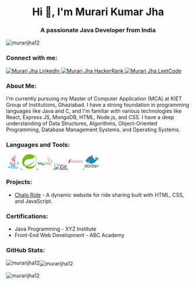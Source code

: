 <h1 align="center">Hi 👋, I'm Murari Kumar Jha</h1>
<h3 align="center">A passionate Java Developer from India</h3>

<p align="left"> 
  <img src="https://komarev.com/ghpvc/?username=murarijha12&label=Profile%20views&color=0e75b6&style=flat" alt="murarijha12" />
</p>

<h3 align="left">Connect with me:</h3>
<p align="left">
  <a href="https://www.linkedin.com/in/murari-kumar-jha-636796227/" target="_blank">
    <img src="https://img.shields.io/badge/LinkedIn-0A66C2?style=for-the-badge&logo=linkedin&logoColor=white" alt="Murari Jha LinkedIn"/>
  </a>
  <a href="https://www.hackerrank.com/profile/jhamurari0987" target="_blank">
    <img src="https://img.shields.io/badge/HackerRank-2EC866?style=for-the-badge&logo=hackerrank&logoColor=white" alt="Murari Jha HackerRank"/>
  </a>
  <a href="https://leetcode.com/u/jhamurari/" target="_blank">
    <img src="https://img.shields.io/badge/LeetCode-FFA116?style=for-the-badge&logo=leetcode&logoColor=white" alt="Murari Jha LeetCode"/>
  </a>
</p>

<h3 align="left">About Me:</h3>
<p align="left">
  I'm currently pursuing my Master of Computer Application (MCA) at KIET Group of Institutions, Ghaziabad. I have a strong foundation in programming languages like Java and C, and I'm familiar with various technologies like React, Express JS, MongoDB, HTML, Node.js, and CSS. I have a deep understanding of Data Structures, Algorithms, Object-Oriented Programming, Database Management Systems, and Operating Systems.
</p>

<h3 align="left">Languages and Tools:</h3>
<p align="left">
  <a href="https://www.java.com" target="_blank" rel="noreferrer">
    <img src="https://raw.githubusercontent.com/devicons/devicon/master/icons/java/java-original.svg" alt="Java" width="40" height="40"/>
  </a> 
  <a href="https://spring.io/" target="_blank" rel="noreferrer">
    <img src="https://raw.githubusercontent.com/devicons/devicon/master/icons/spring/spring-original.svg" alt="Spring" width="40" height="40"/>
  </a> 
  <a href="https://www.mysql.com/" target="_blank" rel="noreferrer">
    <img src="https://raw.githubusercontent.com/devicons/devicon/master/icons/mysql/mysql-original-wordmark.svg" alt="MySQL" width="40" height="40"/>
  </a> 
  <a href="https://git-scm.com/" target="_blank" rel="noreferrer">
    <img src="https://www.vectorlogo.zone/logos/git-scm/git-scm-icon.svg" alt="Git" width="40" height="40"/>
  </a> 
  <a href="https://maven.apache.org/" target="_blank" rel="noreferrer">
    <img src="https://raw.githubusercontent.com/devicons/devicon/master/icons/apache/apache-original-wordmark.svg" alt="Maven" width="40" height="40"/>
  </a> 
  <a href="https://www.docker.com/" target="_blank" rel="noreferrer">
    <img src="https://raw.githubusercontent.com/devicons/devicon/master/icons/docker/docker-original-wordmark.svg" alt="Docker" width="40" height="40"/>
  </a>
</p>

<h3 align="left">Projects:</h3>
<ul>
  <li><a href="https://github.com/murarijha12/Chalo-Ride" target="_blank">Chalo Ride</a> - A dynamic website for ride sharing built with HTML, CSS, and JavaScript.</li>
  <!-- Add more projects here -->
</ul>

<h3 align="left">Certifications:</h3>
<ul>
  <li>Java Programming - XYZ Institute</li>
  <li>Front-End Web Development - ABC Academy</li>
  <!-- Add more certifications here -->
</ul>

<h3 align="left">GitHub Stats:</h3>
<p>
  <img align="left" src="https://github-readme-stats.vercel.app/api/top-langs?username=murarijha12&show_icons=true&locale=en&layout=compact" alt="murarijha12" />
</p>
<p>
  <img align="center" src="https://github-readme-stats.vercel.app/api?username=murarijha12&show_icons=true&locale=en" alt="murarijha12" />
</p>
<p>
  <img align="center" src="https://github-readme-streak-stats.herokuapp.com/?user=murarijha12&" alt="murarijha12" />
</p>

<!-- Optional: Add a section for latest blog posts or articles if you have any -->
<!--
<h3 align="left">Latest Blog Posts:</h3>
<ul>
  <li><a href="https://yourblog.com/post1" target="_blank">Understanding Java Streams</a></li>
  <li><a href="https://yourblog.com/post2" target="_blank">Spring Boot Best Practices</a></li>
</ul>
-->
